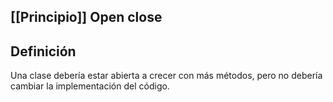 

## [[Principio]] Open close


## Definición
Una clase debería estar abierta a crecer con más métodos, pero no debería cambiar la implementación del código.